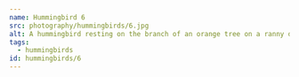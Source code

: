 ```yaml
---
name: Hummingbird 6
src: photography/hummingbirds/6.jpg
alt: A hummingbird resting on the branch of an orange tree on a ranny day
tags: 
  - hummingbirds
id: hummingbirds/6
---
```

